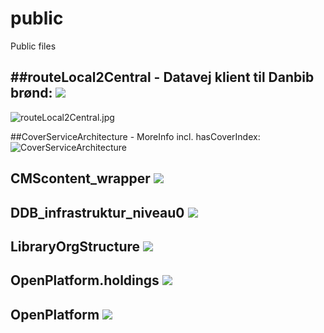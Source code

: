 # public
Public files

<!--
<img src="https://rawgit.com/danskernesdigitalebibliotek/public/master/DDB_infrastruktur_niveau0.svg">
---
<img src="https://raw.githubusercontent.com/danskernesdigitalebibliotek/public/master/DDB_infrastruktur_niveau0.jpg">
-->

##routeLocal2Central - Datavej klient til Danbib brønd:
<img src="https://raw.githubusercontent.com/danskernesdigitalebibliotek/public/master/routeLocal2Central.jpg">
---
![routeLocal2Central.jpg](routeLocal2Central.jpg)

##CoverServiceArchitecture - MoreInfo incl. hasCoverIndex:
![CoverServiceArchitecture](CoverServiceArchitecture.2018.jpg)

## CMScontent_wrapper <img src="https://raw.githubusercontent.com/danskernesdigitalebibliotek/public/master/CMScontent_wrapper.jpg">

## DDB_infrastruktur_niveau0 <img src="https://raw.githubusercontent.com/danskernesdigitalebibliotek/public/master/DDB_infrastruktur_niveau0.jpg"><br>

## LibraryOrgStructure <img src="https://raw.githubusercontent.com/danskernesdigitalebibliotek/public/master/LibraryOrgStructure.jpg">

## OpenPlatform.holdings <img src="https://raw.githubusercontent.com/danskernesdigitalebibliotek/public/master/OpenPlatform.holdings.jpg">

## OpenPlatform <img src="https://raw.githubusercontent.com/danskernesdigitalebibliotek/public/master/OpenPlatform.jpg">



